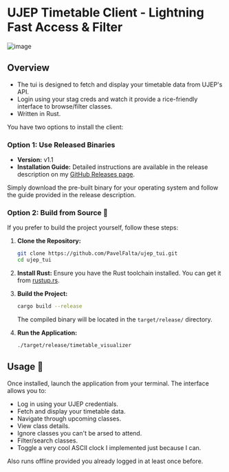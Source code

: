 # UJEP Timetable Client - Lightning Fast Access & Filter

![image](https://github.com/user-attachments/assets/c46b014d-7074-4d22-b937-5a8036267a7c)

## Overview 
- The tui is designed to fetch and display your timetable data from UJEP's API.
- Login using your stag creds and watch it provide a rice-friendly interface to browse/filter classes.
- Written in Rust.

You have two options to install the client:

### Option 1: Use Released Binaries
- **Version:** v1.1
- **Installation Guide:** Detailed instructions are available in the release description on my [GitHub Releases page](https://github.com/PavelFalta/ujep_tui/releases).

Simply download the pre-built binary for your operating system and follow the guide provided in the release description.

### Option 2: Build from Source 🔧
If you prefer to build the project yourself, follow these steps:

1. **Clone the Repository:**
   ```bash
   git clone https://github.com/PavelFalta/ujep_tui.git
   cd ujep_tui
   ```

2. **Install Rust:**
   Ensure you have the Rust toolchain installed. You can get it from [rustup.rs](https://rustup.rs/).

3. **Build the Project:**
   ```bash
   cargo build --release
   ```
   The compiled binary will be located in the `target/release/` directory.

4. **Run the Application:**
   ```bash
   ./target/release/timetable_visualizer
   ```

## Usage 🚀

Once installed, launch the application from your terminal. The interface allows you to:
- Log in using your UJEP credentials.
- Fetch and display your timetable data.
- Navigate through upcoming classes.
- View class details.
- Ignore classes you can't be arsed to attend.
- Filter/search classes.
- Toggle a very cool ASCII clock I implemented just because I can.

Also runs offline provided you already logged in at least once before.
